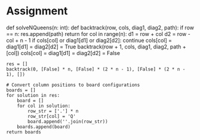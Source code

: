 # Assignment
def solveNQueens(n: int):
    def backtrack(row, cols, diag1, diag2, path):
        if row == n:
            res.append(path)
            return
        for col in range(n):
            d1 = row + col
            d2 = row - col + n - 1
            if cols[col] or diag1[d1] or diag2[d2]:
                continue
            cols[col] = diag1[d1] = diag2[d2] = True
            backtrack(row + 1, cols, diag1, diag2, path + [col])
            cols[col] = diag1[d1] = diag2[d2] = False

    res = []
    backtrack(0, [False] * n, [False] * (2 * n - 1), [False] * (2 * n - 1), [])
    
    # Convert column positions to board configurations
    boards = []
    for solution in res:
        board = []
        for col in solution:
            row_str = ['.'] * n
            row_str[col] = 'Q'
            board.append(''.join(row_str))
        boards.append(board)
    return boards
